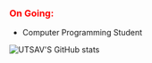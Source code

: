 <h3 style="color:red;">
 On Going: 
 </h3> 
 <ul>
 <li>Computer Programming Student </li>
</ul>





![UTSAV'S GitHub stats](https://github-readme-stats.vercel.app/api?username=ZososoUtsav&show_icons=true&theme=transparent)
